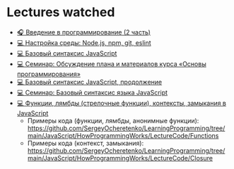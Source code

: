 # Lectures watched

+ [🎧 Введение в программирование (2 часть)](https://www.youtube.com/watch?v=PzlLXQ3RaDs)
+ [💻 Настройка среды: Node.js, npm, git, eslint](https://www.youtube.com/watch?v=hSyA7tcNaCE)  
+ [💻 Базовый синтаксис JavaScript](https://www.youtube.com/watch?v=xJn3k1f4BiM) 
+ [💻 Семинар: Обсуждение плана и материалов курса «Основы программирования»](https://www.youtube.com/watch?v=bQMTbRWrteU)
+ [💻 Базовый синтаксис JavaScript, продолжение](https://www.youtube.com/watch?v=qa-XleqA0JU)
+ [💻 Семинар: Базовый синтаксис языка JavaScript](https://www.youtube.com/watch?v=PGqjTXQe_qw)
+ [💻 Функции, лямбды (стрелочные функции), контексты, замыкания в JavaScript](https://www.youtube.com/watch?v=pn5myCmpV2U)
  + Примеры кода (функции, лямбды, анонимные функции): https://github.com/SergeyOcheretenko/LearningProgramming/tree/main/JavaScript/HowProgrammingWorks/LectureCode/Functions
  + Примеры кода (контекст, замыкания): https://github.com/SergeyOcheretenko/LearningProgramming/tree/main/JavaScript/HowProgrammingWorks/LectureCode/Closure

